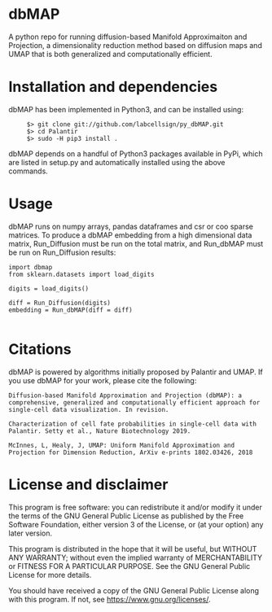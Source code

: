 # dbMAP
A python repo for running diffusion-based Manifold Approximaiton and Projection, a dimensionality reduction method based on diffusion maps and UMAP that is both generalized and computationally efficient.


# Installation and dependencies

   dbMAP has been implemented in Python3, and can be installed using:
```
     $> git clone git://github.com/labcellsign/py_dbMAP.git
     $> cd Palantir
     $> sudo -H pip3 install .
```
   dbMAP depends on a handful of Python3 packages available in PyPi, which are listed in setup.py and automatically installed using the above commands.

# Usage

  dbMAP runs on numpy arrays, pandas dataframes and csr or coo sparse matrices. To produce a dbMAP embedding from
  a high dimensional data matrix, Run_Diffusion must be run on the total matrix, and Run_dbMAP must be run on Run_Diffusion       results:
  
  ```
  import dbmap
  from sklearn.datasets import load_digits
  
  digits = load_digits()
  
  diff = Run_Diffusion(digits)
  embedding = Run_dbMAP(diff = diff)
   
  ```
  
  

# Citations

dbMAP is powered by algorithms initially proposed by Palantir and UMAP. If you use dbMAP for your work, please cite the following:

```
Diffusion-based Manifold Approximation and Projection (dbMAP): a comprehensive, generalized and computationally efficient approach for single-cell data visualization. In revision.

Characterization of cell fate probabilities in single-cell data with Palantir. Setty et al., Nature Biotechnology 2019.

McInnes, L, Healy, J, UMAP: Uniform Manifold Approximation and Projection for Dimension Reduction, ArXiv e-prints 1802.03426, 2018
```

# License and disclaimer

This program is free software: you can redistribute it and/or modify it under the terms of the GNU General Public License as published by the Free Software Foundation, either version 3 of the License, or (at your option) any later version.

This program is distributed in the hope that it will be useful, but WITHOUT ANY WARRANTY; without even the implied warranty of MERCHANTABILITY or FITNESS FOR A PARTICULAR PURPOSE. See the GNU General Public License for more details.

You should have received a copy of the GNU General Public License along with this program. If not, see https://www.gnu.org/licenses/.
